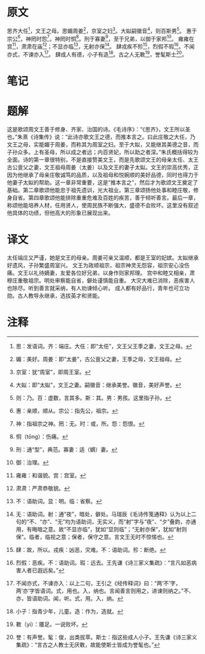 # 原文
思齐大任[^1]，文王之母。思媚周姜[^2]，京室之妇[^3]。大姒嗣徽音[^4]，则百斯男[^5]。
惠于宗公[^6]，神罔时怨[^7]，神罔时恫[^8]。刑于寡妻[^9]，至于兄弟，以御于家邦[^10]。
雍雍在宫[^11]，肃肃在庙[^12]；不显亦临[^13]，无射亦保[^14]。
肆戎疾不殄[^15]，烈假不瑕[^16]。不闻亦式，不谏亦入[^17]。
肆成人有德，小子有造[^18]。古之人无斁[^19]，誉髦斯士[^20]。
# 笔记

# 题解
这是歌颂周文王善于修身、齐家、治国的诗。《毛诗序》：“《思齐》，文王所以圣也。”朱熹《诗集传》说：“此诗亦歌文王之德，而推本言之。曰此庄敬之大任，乃文王之母，实能媚于周姜，而称其为周室之妇。至于大姒，又能继其美德之音，而子孙众多。上有圣母，所以成之者远；内百贤妃，所以助之者深。”朱氏概括得较为全面。诗的第一章很特别，不是直接赞美文王，而是先歌颂文王的母亲太任、太王古公亶父之妻，文王祖母周姜（太姜）以及文王的妻子太姒。文王的崇高优秀，正因为他继承了母亲庄敬诚笃的品质，以及祖母和悦婉顺的美好品德，同时也得力于他妻子太姒的帮助。这一章非常重要，这是“推本言之”，然后才为歌颂文王奠定了基础。第二章歌颂他能忠于祖先遗训，光大祖业。第三章颂扬他处事和睦庄敬，修身自省。第四章歌颂他能排除重重危难及百姓的疾苦，善于倾听善言。最后一章，称颂他能培养人材，任用贤人，使周民族不断强大，盛德不会败坏。这里没有叙述他具体的功绩，但他高大的形象已展现出来。
# 译文
太任端庄又严谨，她是文王的母亲。周姜可亲又温顺，都是王室的妃嫔。太姒继承好遗风，子孙繁盛周室兴。
文王为政顺祖宗，祖宗神灵无怨容，祖宗安心没伤痛。文王以礼待嫡妻，友爱各位好兄弟，以身作则家邦理。
宫中和睦又相亲，肃穆庄重敬祖宗。明处审察能自省，僻处谨慎能自重。
大灾大难已消除，恶疾害人也除尽。听到善言就采纳，有人劝谏倾心听。
成人都有好品行，青年也可立功勋。古人教导永继承，选拔英才和贤能。
# 注释

[^1]: 思：发语词。齐：端庄。大任：即“太任”，文王父王季之妻，文王之母。
[^2]: 媚：美好。周姜：即“太姜”，古公亶父之妻，王季之母，文王祖母。
[^3]: 京室：犹“周室”，即周王室。
[^4]: 大姒：即“太姒”，文王之妻。嗣徽音：继承美誉。徽音，美好声誉。
[^5]: 则：乃。百：虚数，言其多。斯：其。男：男孩。这里指子孙。
[^6]: 惠：亲顺，顺从。宗公：指先公，祖宗。
[^7]: 神：指祖宗之神。罔：无。时：或，所。怨：怨恨。
[^8]: 恫（tōng）：伤痛。
[^9]: 刑：通“型”，典范。寡妻：适（嫡）妻。
[^10]: 御：治理。
[^11]: 雍雍：和谐貌。宫：宫室。
[^12]: 肃肃：严肃恭敬貌。
[^13]: 不：语助词。显：明。临：省察。
[^14]: 无：语助词。射：通“夜”，暗处，僻处。马瑞辰《毛诗传笺通释》认为以上二句的“不、“亦”、“无”均为语助词，无实义，而“射”字与“夜”、“夕”叠韵，亦通用，有晦暗之意。故“不显亦临”，犹如“显则临”；“无射亦保”，犹如“射则保”。临者，临视之意；保者，保守之意。言文王无时不惊惕也。
[^15]: 肆：故，所以。戎疾：凶恶，灾难。不：语助词。殄：断绝。
[^16]: 烈假：恶疾。不：语助词。瑕：远去。王先谦《诗三家义集疏》：“言凡如恶病害人者已遐远矣。”
[^17]: 不闻亦式，不谏亦入：以上二句，王引之《经传释词》曰：“两‘不’字，两‘亦’字皆语词。式，用也。入，纳也。言闻善言则用之，进谏则纳之。”不、亦，皆语助词。闻，听。式，用。入，纳。
[^18]: 小子：指青少年，儿童。造：作为，造就。
[^19]: 斁（yì）：餍足。一说败坏。
[^20]: 誉：有声誉。髦：俊，出类拔萃。斯士：指这些成人小子。王先谦《诗三家义集疏》：“言古之人教士无厌斁，故能使斯士皆成为誉髦也。”